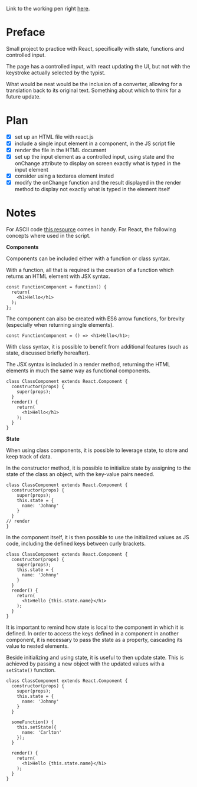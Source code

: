Link to the working pen right [here](https://codepen.io/borntofrappe/full/ELJPPj/).

# Preface 

Small project to practice with React, specifically with state, functions and controlled input.

The page has a controlled input, with react updating the UI, but not with the keystroke actually selected by the typist.

What would be neat would be the inclusion of a converter, allowing for a translation back to its original text. Something about which to think for a future update.

# Plan

- [x] set up an HTML file with react.js
- [x] include a single input element in a component, in the JS script file
- [x] render the file in the HTML document
- [x] set up the input element as a controlled input, using state and the onChange attribute to display on screen exactly what is typed in the input element
- [x] consider using a textarea element insted 
- [x] modify the onChange function and the result displayed in the render method to display not exactly what is typed in the element itself

# Notes

For ASCII code [this resource](http://sticksandstones.kstrom.com/appen.html) comes in handy.
For React, the following concepts where used in the script.

**Components**

Components can be included either with a function or class syntax.

With a function, all that is required is the creation of a function which returns an HTML element with JSX syntax.

```JSX
const FunctionComponent = function() {
  return(
    <h1>Hello</h1>
  );
};
```

The component can also be created with ES6 arrow functions, for brevity (especially when returning single elements).

```JSX
const FunctionComponent = () => <h1>Hello</h1>;
```

With class syntax, it is possible to benefit from additional features (such as state, discussed briefly hereafter).

The JSX syntax is included in a render method, returning the HTML elements in much the same way as functional components.

```JSX
class ClassComponent extends React.Component {
  constructor(props) {
    super(props);
  }
  render() {
    return(
      <h1>Hello</h1>
    );
  }
}
```

**State**

When using class components, it is possible to leverage state, to store and keep track of data.

In the constructor method, it is possible to initialize state by assigning to the state of the class an object, with the key-value pairs needed.


```JSX
class ClassComponent extends React.Component {
  constructor(props) {
    super(props);
    this.state = {
      name: 'Johnny'
    }
  }
// render
}
```

In the component itself, it is then possible to use the initialized values as JS code, including the defined keys between curly brackets.

```JSX
class ClassComponent extends React.Component {
  constructor(props) {
    super(props);
    this.state = {
      name: 'Johnny'
    }
  }
  render() {
    return(
      <h1>Hello {this.state.name}</h1>
    );
  }
}
```

It is important to remind how state is local to the component in which it is defined. In order to access the keys defined in a component in another component, it is necessary to pass the state as a property, cascading its value to nested elements.

Beside initializing and using state, it is useful to then update state. This is achieved by passing a new object with the updated values with a `setState()` function.

```JSX
class ClassComponent extends React.Component {
  constructor(props) {
    super(props);
    this.state = {
      name: 'Johnny'
    }
  }
  
  someFunction() {
    this.setState({
      name: 'Carlton'
    });
  }
  
  render() {
    return(
      <h1>Hello {this.state.name}</h1>
    );
  }
}
```

